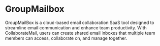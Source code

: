 # GroupMailbox
GroupMailBox is a cloud-based email collaboration SaaS tool designed to streamline email communication and enhance team productivity. With CollaborateMail, users can create shared email inboxes that multiple team members can access, collaborate on, and manage together.
